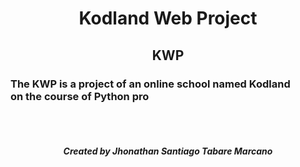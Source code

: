 <h1 align='center'>Kodland Web Project</h1>
<h2 align='center'><strong>KWP</strong></h2>
<h3>The KWP is a project of an online school named Kodland <br> on the course of Python pro</h3>
<br>
<br>
<h5 align='center'>Created by Jhonathan Santiago Tabare Marcano</h5>